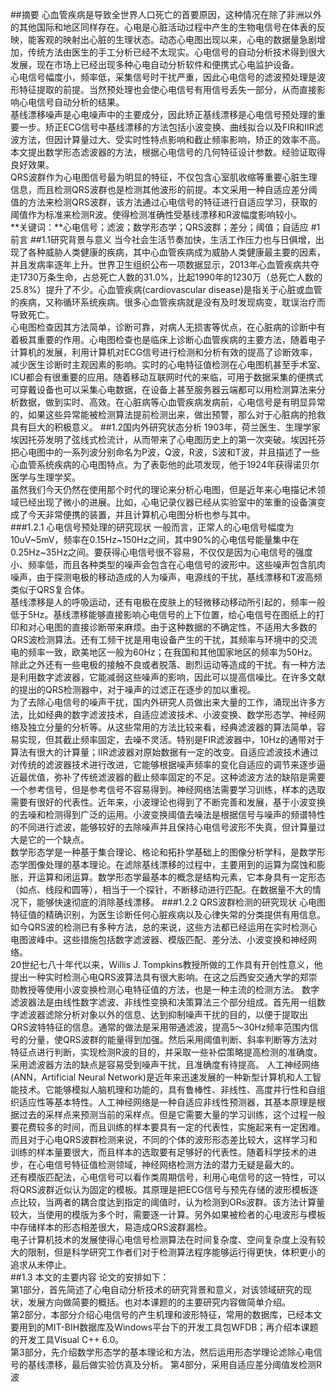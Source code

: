 ##摘要
心血管疾病是导致全世界人口死亡的首要原因，这种情况在除了非洲以外的其他国际和地区同样存在。心电是心脏活动过程中产生的生物电信号在体表的反映，能客观的映射出心脏的生理状态。动态心电图出现以来，心电的数据量急剧增加，传统方法由医生的手工分析已经不太现实。心电信号的自动分析技术得到很大发展，现在市场上已经出现多种心电自动分析软件和便携式心电监护设备。  
心电信号幅度小，频率低，采集信号时干扰严重，因此心电信号的滤波预处理是波形特征提取的前提。当然预处理也会使心电信号有用信号丢失一部分，从而直接影响心电信号自动分析的结果。  
基线漂移噪声是心电噪声中的主要成分，因此矫正基线漂移是心电信号预处理的重要一步。矫正ECG信号中基线漂移的方法包括小波变换、曲线拟合以及FIR和IIR滤波方法，但因计算量过大、受实时性特点影响和截止频率影响，矫正的效率不高。本文提出数学形态滤波器的方法，根据心电信号的几何特征设计参数。经验证取得良好效果。  
QRS波群作为心电图信号最为明显的特征，不仅包含心室肌收缩等重要心脏生理信息，而且检测QRS波群也是检测其他波形的前提。本文采用一种自适应差分阈值的方法来检测QRS波群，该方法通过心电信号的特征进行自适应学习，获取的阈值作为标准来检测R波。使得检测准确性受基线漂移和R波幅度影响较小。  
**关键词：**心电信号；滤波；数学形态学；QRS波群；差分；阈值；自适应
#1 前言
##1.1研究背景与意义
当今社会生活节奏加快，生活工作压力也与日俱增，出现了各种威胁人类健康的疾病，其中心血管疾病成为威胁人类健康最主要的因素，并且发病率逐年上升。世界卫生组织公布一项数据显示，2013年心血管疾病共夺走1730万条生命，占总死亡人数的31.0%，比起1990年的1230万（总死亡人数的25.8%）提升了不少。心血管疾病(cardiovascular disease)是指关于心脏或血管的疾病，又称循环系统疾病。很多心血管疾病就是没有及时发现病变，耽误治疗而导致死亡。  
心电图检查因其方法简单，诊断可靠，对病人无损害等优点，在心脏病的诊断中有着极其重要的作用。心电图检查也是临床上诊断心血管疾病的主要方法，随着电子计算机的发展，利用计算机对ECG信号进行检测和分析有效的提高了诊断效率，减少医生诊断时主观因素的影响。实时的心电特征值检测在心电图机甚至手术室、ICU都会有很重要的应用。随着移动互联网时代的来临，可用于数据采集的便携式可穿戴设备也可以采集心电数据，在设备上甚至服务器云端都可以用检测算法来分析数据，做到实时、高效。在心脏病等心血管疾病发病前，心电信号是有明显异常的，如果这些异常能被检测算法提前检测出来，做出预警，那么对于心脏病的抢救具有巨大的积极意义。
##1.2国内外研究状态分析
1903年，荷兰医生、生理学家埃因托芬发明了弦线式检流计，从而带来了心电图历史上的第一次突破。埃因托芬把心电图中的一系列波分别命名为P波，Q波，R波，S波和T波，并且描述了一些心血管系统疾病的心电图特点。为了表彰他的此项发现，他于1924年获得诺贝尔医学与生理学奖。  
虽然我们今天仍然在使用那个时代的理论来分析心电图，但是近年来心电描记术领域已经出现了微小的进展。比如，心电记录仪器已经从实验室中的笨重的设备演变成了今天非常便携的装置，并且计算机心电图分析也参与其中。  
###1.2.1 心电信号预处理的研究现状
一般而言，正常人的心电信号幅度为10uV~5mV，频率在0.15Hz~150Hz之间，其中90%的心电信号能量集中在0.25Hz~35Hz之间。要获得心电信号很不容易，不仅仅是因为心电信号的强度小、频率低，而且各种类型的噪声会包含在心电信号的波形中。这些噪声包含肌肉噪声，由于探测电极的移动造成的人为噪声，电源线的干扰，基线漂移和T波高频类似于QRS复合体。  
基线漂移是人的呼吸运动，还有电极在皮肤上的轻微移动移动所引起的，频率一般低于5Hz。基线漂移能够直接影响心电信号的上下位置，给心电信号在图纸上的打印和对心电图的直接诊断带来麻烦。由于这种数据的不确定性，不适用大多数的QRS波检测算法。还有工频干扰是用电设备产生的干扰，其频率与环境中的交流电的频率一致，欧美地区一般为60Hz；在我国和其他国家地区的频率为50Hz。除此之外还有一些电极的接触不良或者脱落、剧烈运动等造成的干扰。有一种方法是利用数字滤波器，它能减弱这些噪声的影响，因此可以提高信噪比。在许多文献的提出的QRS检测器中，对于噪声的过滤正在逐步的加以重视。   
为了去除心电信号的噪声干扰，国内外研究人员做出来大量的工作，涌现出许多方法，比如经典的数字滤波技术，自适应滤波技术、小波变换、数学形态学、神经网络及独立分量的分析等。从这些常用的方法比较来看，经典滤波器的算法简单，容易实现，但其截止频率固定，去噪不灵活。特别是FIR滤波器中，10Hz的通带对于算法有很大的计算量；IIR滤波器对原始数据有一定的改变。自适应滤波技术通过对传统的滤波器技术进行改进，它能够根据噪声频率的变化自适应的调节来逐步逼近最优值，弥补了传统滤波器的截止频率固定的不足。这种滤波方法的缺陷是需要一个参考信号，但是参考信号不容易得到。神经网络法需要学习训练，样本的选取需要有很好的代表性。近年来，小波理论也得到了不断完善和发展，基于小波变换的去噪和检测得到广泛的运用。小波变换阈值去噪法是根据信号与噪声的频谱特性的不同进行滤波，能够较好的去除噪声并且保持心电信号波形不失真，但计算量过大是它的一个缺点。  
数学形态学是一种基于集合理论、格论和拓扑学基础上的图像分析学科，是数学形态学图像处理的基本理论。在滤除基线漂移的过程中，主要用到的运算为腐蚀和膨胀，开运算和闭运算。数学形态学最基本的概念是结构元素，它本身具有一定形态（如点、线段和圆等），相当于一个探针，不断移动进行匹配。在数据量不大的情况下，能够快速彻底的消除基线漂移。
###1.2.2 QRS波群检测的研究现状
心电图特征值的精确识别，为医生诊断任何心脏疾病以及心律失常的分类提供有用信息。如今QRS波的检测已有多种方法，总的来说，这些方法都已经运用在实时检测心电图波峰中。这些措施包括数字滤波器、模版匹配、差分法、小波变换和神经网络。  
20世纪七八十年代以来，Willis J. Tompkins教授所做的工作具有开创性意义，他提出一种实时检测心电QRS波算法具有很大影响。在这之后西安交通大学的郑崇勋教授等使用小波变换检测心电特征值的方法，也是一种主流的检测方法。
数字滤波器法是由线性数字滤波、非线性变换和决策算法三个部分组成。首先用一组数字滤波器滤除分析对象以外的信息、达到抑制噪声干扰的目的，以便于提取出QRS波特特征的信息。通常的做法是采用带通滤波，提高5～30Hz频率范围内信号的分量，使QRS波群的能量得到加强。然后采用阈值判断、斜率判断等方法对特征点进行判断，实现检测R波的目的，并采取一些补偿策略提高检测的准确度。采用滤波器方法的缺点是容易受到噪声干扰，且准确度有待提高。
人工神经网络(ANN，Artificial Neural Network)是近年来迅速发展的一种新型计算机和人工智能技术。它能够模拟人脑机理和功能的，具有鲁棒性、非线性、高度并行性和自组织适应性等基本特性。人工神经网络是一种自适应非线性预测器，其基本原理是根据过去的采样点来预测当前的采样点。但是它需要大量的学习训练，这个过程一般要花费较多的时间，而且训练的样本要具有一定的代表性，实施起来有一定困难。而且对于心电QRS波群检测来说，不同的个体的波形形态差比较大，这样学习和训练的样本量要很大，而且样本的选取要有足够好的代表性。随着科学技术的进步，在心电信号特征值检测领域，神经网络检测方法的潜力无疑是最大的。  
还有模版匹配法，心电信号可以看作类周期信号，利用心电信号的这一特性，可以将QRS波群近似认为固定的模板。其原理是把ECG信号与预先存储的波形模板逐点比较，当两者的耦合度达到指定的阈值时，认为检测到ORs波群。该方法计算量较大，当使用的模版为多个时，需要逐一计算。另外如果被检者的心电波形与模板中存储样本的形态相差很大，易造成QRS波群漏检。  
电子计算机技术的发展使得心电信号检测算法在时间复杂度、空间复杂度上没有较大的限制，但是科学研究工作者们对于检测算法程序能够运行得更快，体积更小的追求从未停止。  
##1.3 本文的主要内容
论文的安排如下：  
第1部分，首先简述了心电自动分析技术的研究背景和意义，对该领域研究的现状，发展方向做简要的概括。也对本课题的的主要研究内容做简单介绍。  
第2部分，本部分介绍心电信号的产生机理和波形特征，常用的数据库，已经本文要用到的MIT-BIH数据库及Windows平台下的开发工具包WFDB；再介绍本课题的开发工具Visual C++ 6.0。  
第3部分，先介绍数学形态学的基本理论和方法，然后运用形态学理论滤除心电信号的基线漂移，最后做实验仿真及分析。
第4部分，采用自适应差分阈值发检测R波


